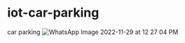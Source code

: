 # iot-car-parking
car parking 
![WhatsApp Image 2022-11-29 at 12 27 04 PM](https://github.com/Gautamjaiswal22/iot-car-parking/assets/72147394/2e10dead-3131-4d20-b45e-62d954c5adcb)
